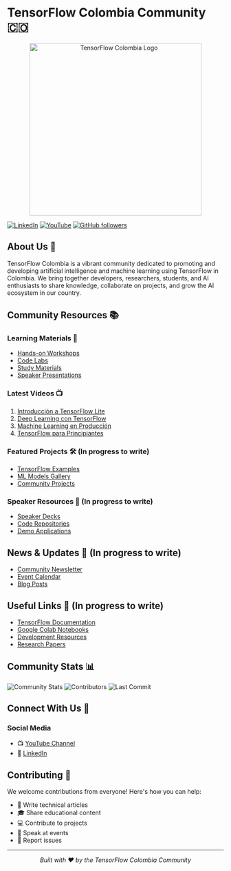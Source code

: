 # TensorFlow Colombia Community 🇨🇴

<div align="center">
  <img src="https://storage.googleapis.com/adonaivera_certified/3P%20Logo%20-Colombia%20(1)%20(1).png" width="400" alt="TensorFlow Colombia Logo">
</div>

[![LinkedIn](https://img.shields.io/badge/LinkedIn-0077B5?style=for-the-badge&logo=linkedin&logoColor=white)](https://www.linkedin.com/company/tensorflow-colombia)
[![YouTube](https://img.shields.io/badge/YouTube-FF0000?style=for-the-badge&logo=youtube&logoColor=white)](https://www.youtube.com/@tensorflowcolombia7849)
[![GitHub followers](https://img.shields.io/github/followers/tensorflow-col?style=for-the-badge)](https://github.com/tensorflow-col)

## About Us 🚀

TensorFlow Colombia is a vibrant community dedicated to promoting and developing artificial intelligence and machine learning using TensorFlow in Colombia. We bring together developers, researchers, students, and AI enthusiasts to share knowledge, collaborate on projects, and grow the AI ecosystem in our country.

## Community Resources 📚

### Learning Materials 📖
- [Hands-on Workshops](/workshops)
- [Code Labs](/codelabs)
- [Study Materials](/study-materials)
- [Speaker Presentations](/presentations)

### Latest Videos 📺
1. [Introducción a TensorFlow Lite](https://www.youtube.com/watch?v=wPlXQ33oIaY)
2. [Deep Learning con TensorFlow](https://www.youtube.com/watch?v=7ZKaDxIsXp0)
3. [Machine Learning en Producción](https://www.youtube.com/watch?v=sb6VKyuHoNc)
4. [TensorFlow para Principiantes](https://www.youtube.com/watch?v=P6PoO0QWTZw)

### Featured Projects 🛠️ (In progress to write)
- [TensorFlow Examples](/tensorflow-examples)
- [ML Models Gallery](/models-gallery)
- [Community Projects](/community-projects)

### Speaker Resources 🎤  (In progress to write)
- [Speaker Decks](/speaker-decks)
- [Code Repositories](/speaker-repos)
- [Demo Applications](/demos)

## News & Updates 📰  (In progress to write)
- [Community Newsletter](/newsletter)
- [Event Calendar](/events)
- [Blog Posts](/blog)

## Useful Links 🔗  (In progress to write)
- [TensorFlow Documentation](https://www.tensorflow.org/)
- [Google Colab Notebooks](/colab-notebooks)
- [Development Resources](/dev-resources)
- [Research Papers](/research-papers)

## Community Stats 📊

![Community Stats](https://img.shields.io/github/stars/tensorflow-col?style=for-the-badge)
![Contributors](https://img.shields.io/github/contributors/tensorflow-col?style=for-the-badge)
![Last Commit](https://img.shields.io/github/last-commit/tensorflow-col/community?style=for-the-badge)

## Connect With Us 🤝

### Social Media
- 📺 [YouTube Channel](https://www.youtube.com/@tensorflowcolombia7849)
- 💼 [LinkedIn](https://www.linkedin.com/company/tensorflow-colombia)

## Contributing 🌟

We welcome contributions from everyone! Here's how you can help:
- 📝 Write technical articles
- 🎓 Share educational content
- 💻 Contribute to projects
- 🎤 Speak at events
- 🐛 Report issues

---

<div align="center">
  <i>Built with ❤️ by the TensorFlow Colombia Community</i>
</div>
